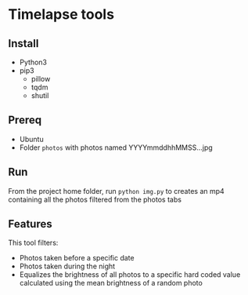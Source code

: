 # Timelapse tools

## Install
- Python3
- pip3
  - pillow
  - tqdm
  - shutil


## Prereq
- Ubuntu
- Folder `photos` with photos named YYYYmmddhhMMSS...jpg

## Run
From the project home folder, run `python img.py` to creates an mp4 containing all the photos filtered from the photos tabs


## Features
This tool filters:
- Photos taken before a specific date
- Photos taken during the night
- Equalizes the brightness of all photos to a specific hard coded value calculated using the mean brightness of a random photo
